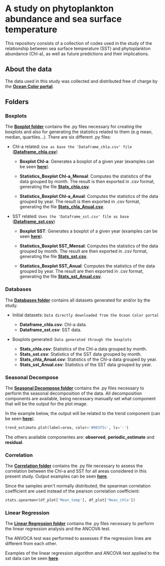 # A study on phytoplankton abundance and sea surface temperature
This repository consists of a collection of codes used in the study of the relationship between sea surface temperature (SST) and phytoplankton abundance (Chl-a), as well as future predictions and their implications. 


## About the data
The data used in this study was collected and distributed free of charge by the __[Ocean Color portal](https://oceancolor.gsfc.nasa.gov/)__.


## Folders

### Boxplots
The __[Boxplot folder](https://github.com/CassSouza/A-study-on-phytoplankton-abundance-and-sea-surface-temperature/tree/main/Boxplots)__ contains the .py files necessary for creating the boxplots and also for generating the statistics related to them (e.g mean, median, quartiles...).
There are six different .py files:

+ Chl-a related: `Use as base the 'Dataframe_chla.csv' file` (__[Dataframe_chla.csv](https://github.com/CassSouza/A-study-on-phytoplankton-abundance-and-sea-surface-temperature/blob/main/Databases/Dataframe_chla.csv)__)

    - **Boxplot Chl-a**: Generates a boxplot of a given year (examples can be seen __[here](https://github.com/CassSouza/A-study-on-phytoplankton-abundance-and-sea-surface-temperature/tree/main/Boxplots/Chl-a%20plots)__). 

    - **Statistics_Boxplot Chl-a_Mensal**: Computes the statistics of the data grouped by month. The result is then exported in .csv format, generating the file __[Stats_chla.csv](https://github.com/CassSouza/A-study-on-phytoplankton-abundance-and-sea-surface-temperature/blob/main/Databases/Stats_chla.csv)__.

    - **Statistics_Boxplot Chl-a_Anual**: Computes the statistics of the data grouped by year. The result is then exported in .csv format, generating the file __[Stats_chla_Anual.csv](https://github.com/CassSouza/A-study-on-phytoplankton-abundance-and-sea-surface-temperature/blob/main/Databases/Stats_chla_Anual.csv)__.

+ SST related: `Uses the 'Dataframe_sst.csv' file as base` (__[Dataframe_sst.csv](https://github.com/CassSouza/A-study-on-phytoplankton-abundance-and-sea-surface-temperature/blob/main/Databases/Stats_sst.csv)__)
    - **Boxplot SST**: Generates a boxplot of a given year (examples can be seen __[here](https://github.com/CassSouza/A-study-on-phytoplankton-abundance-and-sea-surface-temperature/tree/main/Boxplots/Sst%20plots)__). 

    - **Statistics_Boxplot SST_Mensal**: Computes the statistics of the data grouped by month. The result are then exported in .csv format, generating the file __[Stats_sst.csv](https://github.com/CassSouza/A-study-on-phytoplankton-abundance-and-sea-surface-temperature/blob/main/Databases/Stats_sst.csv)__.
     
    - **Statistics_Boxplot SST_Anual**: Computes the statistics of the data grouped by year. The result are then exported in .csv format, generating the file __[Stats_sst_Anual.csv](https://github.com/CassSouza/A-study-on-phytoplankton-abundance-and-sea-surface-temperature/blob/main/Databases/Stats_sst_Anual.csv)__.
    

### Databases
The __[Databases folder](https://github.com/CassSouza/A-study-on-phytoplankton-abundance-and-sea-surface-temperature/tree/main/Databases)__ contains all datasets generated for and/or by the study.

+ Initial datasets: `Data directly downloaded from the Ocean Color portal`
    - **Dataframe_chla.csv**: Chl-a data.
    - **Dataframe_sst.csv**: SST data.

+ Boxplots generated: `Data generated through the boxplots`
    - **Stats_chla.csv**: Statistics of the Chl-a data grouped by month.
    - **Stats_sst.csv**: Statistics of the SST data grouped by month.
    - **Stats_chla_Anual.csv**: Statistics of the Chl-a data grouped by year.
    - **Stats_sst_Anual.csv**: Statistics of the SST data grouped by year.


### Seasonal Decompose 
The __[Seasonal Decompose folder](https://github.com/CassSouza/A-study-on-phytoplankton-abundance-and-sea-surface-temperature/tree/main/Seasonal%20Decompose)__ contains the .py files necessary to perform the seasonal decomposition of the data. 
All decomposition components are available, being necessary manually set what component that will be the output for the plot image.

In the example below, the output will be related to the trend component (can be seen __[here](https://github.com/CassSouza/A-study-on-phytoplankton-abundance-and-sea-surface-temperature/tree/main/Seasonal%20Decompose/Seasonal%20Decompose%20Examples)__). 

``` py
trend_estimate.plot(label=area, color='#003f5c', ls='-')
```

The others available componentes are: **observed**, **periodic_estimate** and **residual**.

### Correlation

The __[Correlation folder](https://github.com/CassSouza/A-study-on-phytoplankton-abundance-and-sea-surface-temperature/tree/main/Correlation)__ contains the .py file necessary to assess the correlation between the Chl-a and SST for all areas considered in this present study. Output examples can be seen __[here](https://github.com/CassSouza/A-study-on-phytoplankton-abundance-and-sea-surface-temperature/tree/main/Correlation/Correlation%20Examples)__.

Since the samples aren't normally distributed, the spearman correlation coefficient are used instead of the pearson correlation coefficient:

``` py
stats.spearmanr(df_plot['Mean_temp'], df_plot['Mean_chla'])
```

### Linear Regression

The __[Linear Regression folder](https://github.com/CassSouza/A-study-on-phytoplankton-abundance-and-sea-surface-temperature/tree/main/Linear%20Regression)__ contains the .py files necessary to perform the linear regression analysis and the ANCOVA test. 

The ANVOCA test was performed to assesses if the regression lines are different from each other. 

Examples of the linear regression algorithm and ANCOVA test applied to the sst data can be seen __[here](https://github.com/CassSouza/A-study-on-phytoplankton-abundance-and-sea-surface-temperature/tree/main/Linear%20Regression/Linear%20Regression%20Examples)__.
